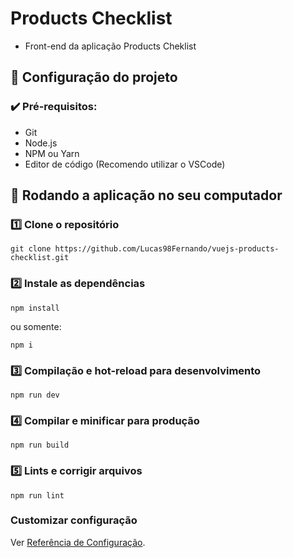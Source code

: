 # Products Checklist

- Front-end da aplicação Products Cheklist

## :hammer: Configuração do projeto

### :heavy_check_mark: Pré-requisitos:
- Git
- Node.js
- NPM ou Yarn
- Editor de código (Recomendo utilizar o VSCode)

## :rocket: Rodando a aplicação no seu computador

### :one: Clone o repositório

```
git clone https://github.com/Lucas98Fernando/vuejs-products-checklist.git
```
### :two: Instale as dependências

```
npm install
```
ou somente:
```
npm i
```

### :three: Compilação e hot-reload para desenvolvimento
```
npm run dev
```

### :four: Compilar e minificar para produção
```
npm run build
```

### :five: Lints e corrigir arquivos
```
npm run lint
```

### Customizar configuração
Ver [Referência de Configuração](https://cli.vuejs.org/config/).